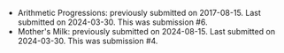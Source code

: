 * Arithmetic Progressions: previously submitted on 2017-08-15. Last submitted on 2024-03-30. This was submission #6.
* Mother's Milk: previously submitted on 2024-08-15. Last submitted on 2024-03-30. This was submission #4.
